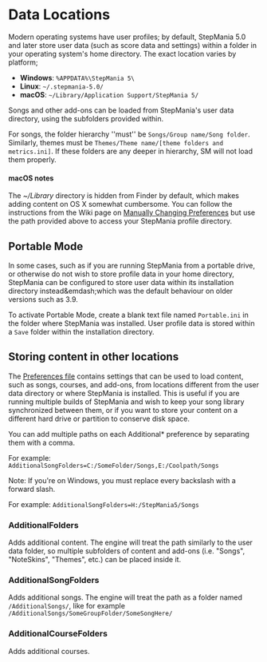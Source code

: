 # Data Locations

Modern operating systems have user profiles; by default, StepMania 5.0 and later store user data (such as score data and settings) within a folder in your operating system's home directory. The exact location varies by platform;

* **Windows**: `%APPDATA%\StepMania 5\`
* **Linux**: `~/.stepmania-5.0/`
* **macOS**: `~/Library/Application Support/StepMania 5/`

Songs and other add-ons can be loaded from StepMania's user data directory, using the subfolders provided within.

For songs, the folder hierarchy ''must'' be `Songs/Group name/Song folder`. Similarly, themes must be `Themes/Theme name/[theme folders and metrics.ini]`. If these folders are any deeper in hierarchy, SM will not load them properly.

#### macOS notes
The *~/Library* directory is hidden from Finder by default, which makes adding content on OS X somewhat cumbersome.  You can follow the instructions from the Wiki page on [Manually Changing Preferences](Manually-Changing-Preferences) but use the path provided above to access your StepMania profile directory.

## Portable Mode

In some cases, such as if you are running StepMania from a portable drive, or otherwise do not wish to store profile data in your home directory, StepMania can be configured to store user data within its installation directory instead&emdash;which was the default behaviour on older versions such as 3.9. 

To activate Portable Mode, create a blank text file named ``Portable.ini`` in the folder where StepMania was installed. User profile data is stored within a ``Save`` folder within the installation directory.

## Storing content in other locations

The [Preferences file](https://github.com/stepmania/stepmania/wiki/Preferences.ini) contains settings that can be used to load content, such as songs, courses, and add-ons, from locations different from the user data directory or where StepMania is installed. This is useful if you are running multiple builds of StepMania and wish to keep your song library synchronized between them, or if you want to store your content on a different hard drive or partition to conserve disk space.

You can add multiple paths on each Additional* preference by separating them with a comma.

For example:
`AdditionalSongFolders=C:/SomeFolder/Songs,E:/Coolpath/Songs`

Note: If you're on Windows, you must replace every backslash with a forward slash.

For example:
`AdditionalSongFolders=H:/StepMania5/Songs`

### AdditionalFolders

Adds additional content. The engine will treat the path similarly to the user data folder, so multiple subfolders of content and add-ons (i.e. "Songs", "NoteSkins", "Themes", etc.) can be placed inside it.

### AdditionalSongFolders

Adds additional songs. The engine will treat the path as a folder named `/AdditionalSongs/`, like for example `/AdditionalSongs/SomeGroupFolder/SomeSongHere/`

### AdditionalCourseFolders

Adds additional courses.
